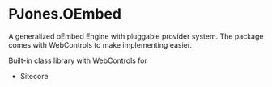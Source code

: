 PJones.OEmbed
================

A generalized oEmbed Engine with pluggable provider system.  The package comes 
with WebControls to make implementing easier.

Built-in class library with WebControls for
* Sitecore
